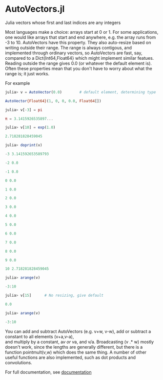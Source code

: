# AutoVectors.jl
Julia vectors whose first and last indices are any integers

Most languages make a choice: arrays start at 0 or 1.  For some applications, one would
like arrays that start and end anywhere, e.g. the array runs from -3 to 10. AutoVectors
have this property. They also auto-resize based on writing outside their range.  The range is always
contigous, and implemented through ordinary vectors, so AutoVectors are fast, say, compared to
a Dict{Int64,Float64} which might implement similar featues.  Reading outside the range gives 0.0 
(or whatever the default element is).  Often these properties mean that you
don't have to worry about what the range is; it just works.

For example

```julia
julia> v = AutoVector(0.0)        # default element, determining type

AutoVector{Float64}(1, 0, 0, 0.0, Float64[])

julia> v[-3] = pi

π = 3.1415926535897...

julia> v[10] = exp(1.0)

2.718281828459045

julia> doprint(v)

-3 3.141592653589793

-2 0.0

-1 0.0

0 0.0

1 0.0

2 0.0

3 0.0

4 0.0

5 0.0

6 0.0

7 0.0

8 0.0

9 0.0

10 2.718281828459045

julia> arange(v)

-3:10

julia> v[15]      # No resizing, give default

0.0

julia> arange(v)

-3:10
```

You can add and subtract AutoVectors (e.g. v+w, v-w), add or subtract a constant to all elements (v+a,v-a),  
and multiply by a constant, a*v or v*a, and v/a. Broadcasting (v .* w) mostly doesn't work, since the lengths are
generally different, but there is a function pointmult(v,w) which does the same thing.
A number of other useful functions are also implemented, such as dot products and convolutions. 

For full documentation, see [documentation](https://srwhite59.github.io/AutoVectors.jl/)
